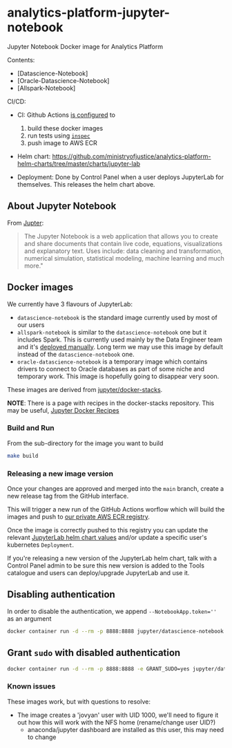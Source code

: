 # analytics-platform-jupyter-notebook

Jupyter Notebook Docker image for Analytics Platform

Contents:

- [Datascience-Notebook]
- [Oracle-Datascience-Notebook]
- [Allspark-Notebook]

CI/CD:

- CI: Github Actions [is configured](./.github/workflows/jupyter-lab-test-and-build.yml) to
   1. build these docker images
   2. run tests using [`inspec`](https://community.chef.io/tools/chef-inspec/)
   3. push image to AWS ECR

- Helm chart: <https://github.com/ministryofjustice/analytics-platform-helm-charts/tree/master/charts/jupyter-lab>
- Deployment: Done by Control Panel when a user deploys JupyterLab for
  themselves. This releases the helm chart above.

## About Jupyter Notebook

From [Jupter](http://jupyter.org):

> The Jupyter Notebook is a web application that allows you to create and share documents that contain live code, equations,
> visualizations and explanatory text. Uses include: data cleaning and transformation, numerical simulation, statistical
> modeling, machine learning and much more."

## Docker images

We currently have 3 flavours of JupyterLab:

- `datascience-notebook` is the standard image currently used by most of
  our users
- `allspark-notebook` is similar to the `datascience-notebook` one but it
  includes Spark. This is currently used mainly by the Data Engineer team
  and it's [deployed manually](https://github.com/ministryofjustice/analytics-platform/wiki/Deploying-jupyterlab#spark-version).
  Long term we may use this image by default instead of the `datascience-notebook` one.
- `oracle-datascience-notebook` is a temporary image which contains drivers to
  connect to Oracle databases as part of some niche and temporary work.
  This image is hopefully going to disappear very soon.

These images are derived from [jupyter/docker-stacks](https://github.com/jupyter/docker-stacks/blob/master/README.md).

**NOTE**: There is a page with recipes in the docker-stacks repository. This may be useful, [Jupyter Docker Recipes](https://github.com/jupyter/docker-stacks/wiki/Docker-Recipes)

### Build and Run

From the sub-directory for the image you want to build

```bash
make build
```

### Releasing a new image version

Once your changes are approved and merged into the `main` branch, create a
new release tag from the GitHub interface.

This will trigger a new run of the GitHub Actions worflow which will build
the images and push to [our private AWS ECR registry](https://eu-west-1.console.aws.amazon.com/ecr/repositories?region=eu-west-1).

Once the image is correctly pushed to this registry you can update the relevant
[JupyterLab helm chart values](https://github.com/ministryofjustice/analytics-platform-helm-charts/blob/e2bc45e798ab97ee70a2f5a3cf52440648f23f81/charts/jupyter-lab/values.yaml#L31-L33) and/or update a specific user's
kubernetes `Deployment`.

If you're releasing a new version of the JupyterLab helm chart, talk with a
Control Panel admin to be sure this new version is added to the Tools catalogue
and users can deploy/upgrade JupyterLab and use it.

## Disabling authentication

In order to disable the authentication, we append `--NotebookApp.token=''` as an argument

```bash
docker container run -d --rm -p 8888:8888 jupyter/datascience-notebook start.sh jupyter lab --NotebookApp.token=''
```

## Grant `sudo` with disabled authentication

```bash
docker container run -d --rm -p 8888:8888 -e GRANT_SUDO=yes jupyter/datascience-notebook start.sh jupyter lab --NotebookApp.token=''
```

### Known issues

These images work, but with questions to resolve:

- The image creates a 'jovyan' user with UID 1000, we'll need to figure it out how this will work with the NFS home (rename/change user UID?)
  - anaconda/jupyter dashboard are installed as this user, this may need to change
